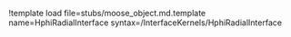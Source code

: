!template load file=stubs/moose_object.md.template name=HphiRadialInterface syntax=/InterfaceKernels/HphiRadialInterface